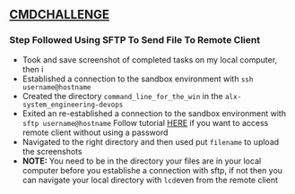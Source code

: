 ## [CMDCHALLENGE](https://cmdchallenge.com/)

### Step Followed Using SFTP To Send File To Remote Client
* Took and save screenshot of completed tasks on my local computer, then i
* Established a connection to the sandbox environment with `ssh username@hostname`
* Created the directory `command_line_for_the_win` in the `alx-system_engineering-devops`
* Exited an re-established a connection to the sandbox environment with `sftp username@hostname`
Follow tutorial [HERE](https://cmdchallenge.com/) if you want to access remote client without using a password
* Navigated to the right directory and then used put `filename` to upload the screenshots
* **NOTE:** You need to be in the directory your files are in your local computer before you establishe a connection
with sftp, if not then you can navigate your local directory with `lcd`even from the remote client
